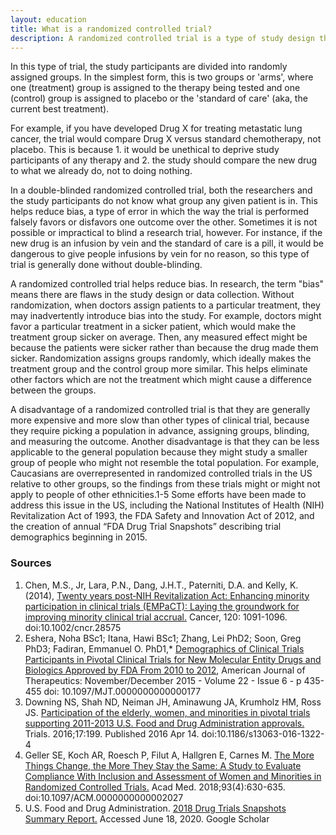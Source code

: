 ```yaml
---
layout: education
title: What is a randomized controlled trial?
description: A randomized controlled trial is a type of study design that has been called the “gold standard” for evaluating a treatment or therapy.
---
```


In this type of trial, the study participants are divided into randomly assigned groups. In the simplest form, this is two groups or 'arms', where one (treatment) group is assigned to the therapy being tested and one (control) group is assigned to placebo or the 'standard of care' (aka, the current best treatment). 

For example, if you have developed Drug X for treating metastatic lung cancer, the trial would compare Drug X versus standard chemotherapy, not placebo. This is because 1. it would be unethical to deprive study participants of any therapy and 2. the study should compare the new drug to what we already do, not to doing nothing.

In a double-blinded randomized controlled trial, both the researchers and the study participants do not know what group any given patient is in. This helps reduce bias, a type of error in which the way the trial is performed falsely favors or disfavors one outcome over the other. Sometimes it is not possible or impractical to blind a research trial, however. For instance, if the new drug is an infusion by vein and the standard of care is a pill, it would be dangerous to give people infusions by vein for no reason, so this type of trial is generally done without double-blinding.

A randomized controlled trial helps reduce bias. In research, the term "bias" means there are flaws in the study design or data collection. Without randomization, when doctors assign patients to a particular treatment, they may inadvertently introduce bias into the study.  For example, doctors might favor a particular treatment in a sicker patient, which would make the treatment group sicker on average. Then, any measured effect might be because the patients were sicker rather than because the drug made them sicker. Randomization assigns groups randomly, which ideally makes the treatment group and the control group more similar. This helps eliminate other factors which are not the treatment which might cause a difference between the groups. 

A disadvantage of a randomized controlled trial is that they are generally more expensive and more slow than other types of clinical trial, because they require picking a population in advance, assigning groups, blinding, and measuring the outcome. Another disadvantage is that they can be less applicable to the general population because they might study a smaller group of people who might not resemble the total population. For example, Caucasians are overrepresented in randomized controlled trials in the US relative to other groups, so the findings from these trials might or might not apply to people of other ethnicities.1-5 Some efforts have been made to address this issue in the US, including the National Institutes of Health (NIH) Revitalization Act of 1993, the FDA Safety and Innovation Act of 2012, and the creation of annual “FDA Drug Trial Snapshots” describing trial demographics beginning in 2015.  

### Sources

1. Chen, M.S., Jr, Lara, P.N., Dang, J.H.T., Paterniti, D.A. and Kelly, K. (2014), [Twenty years post‐NIH Revitalization Act: Enhancing minority participation in clinical trials (EMPaCT): Laying the groundwork for improving minority clinical trial accrual.](https://acsjournals.onlinelibrary.wiley.com/doi/full/10.1002/cncr.28575) Cancer, 120: 1091-1096. doi:10.1002/cncr.28575
2. Eshera, Noha BSc1; Itana, Hawi BSc1; Zhang, Lei PhD2; Soon, Greg PhD3; Fadiran, Emmanuel O. PhD1,* [Demographics of Clinical Trials Participants in Pivotal Clinical Trials for New Molecular Entity Drugs and Biologics Approved by FDA From 2010 to 2012](https://journals.lww.com/americantherapeutics/Abstract/2015/11000/Demographics_of_Clinical_Trials_Participants_in.6.aspx), American Journal of Therapeutics: November/December 2015 - Volume 22 - Issue 6 - p 435-455 doi: 10.1097/MJT.0000000000000177
3. Downing NS, Shah ND, Neiman JH, Aminawung JA, Krumholz HM, Ross JS. [Participation of the elderly, women, and minorities in pivotal trials supporting 2011-2013 U.S. Food and Drug Administration approvals.](https://www.ncbi.nlm.nih.gov/pmc/articles/PMC4832528/) Trials. 2016;17:199. Published 2016 Apr 14. doi:10.1186/s13063-016-1322-4
4. Geller SE, Koch AR, Roesch P, Filut A, Hallgren E, Carnes M. [The More Things Change, the More They Stay the Same: A Study to Evaluate Compliance With Inclusion and Assessment of Women and Minorities in Randomized Controlled Trials.](https://www.ncbi.nlm.nih.gov/pmc/articles/PMC5908758/) Acad Med. 2018;93(4):630-635. doi:10.1097/ACM.0000000000002027
5. U.S. Food and Drug Administration. [2018 Drug Trials Snapshots Summary Report.](https://www.fda.gov/downloads/Drugs/InformationOnDrugs/UCM630226.pdf) Accessed June 18, 2020. Google Scholar
